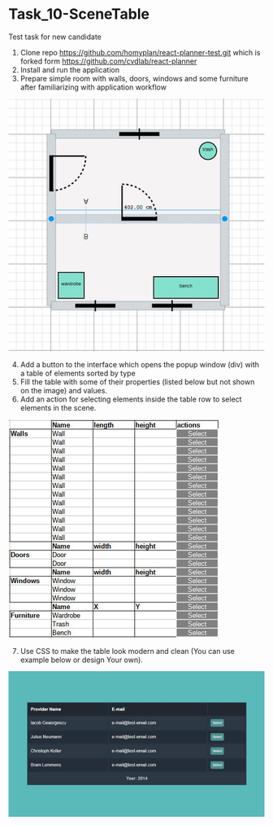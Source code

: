 # Task_10-SceneTable
Test task for new candidate

1. Clone repo https://github.com/homyplan/react-planner-test.git which is forked form https://github.com/cvdlab/react-planner
2. Install and run the application
3. Prepare simple room with walls, doors, windows and some furniture after familiarizing with application workflow

![Simple room](SimpleRoom2.JPG)

4. Add a button to the interface which opens the popup window (div) with a table of elements sorted by type
5. Fill the table with some of their properties (listed below but not shown on the image) and values. 
6. Add an action for selecting elements inside the table row to select elements in the scene.

![Table](Table.JPG)

7. Use CSS to make the table look modern and clean (You can use example below or design Your own).

![CSS example](responsive-table-detail-view-1.png)
